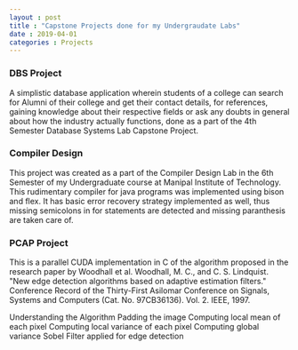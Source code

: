 ```yaml
---
layout : post
title : "Capstone Projects done for my Undergraudate Labs"
date : 2019-04-01
categories : Projects
---
```


### DBS Project

A simplistic database application wherein students of a college can search for Alumni of their college and get their contact details, for references, gaining knowledge about their respective fields or ask any doubts in general about how the industry actually functions, done as a part of the 4th Semester Database Systems Lab Capstone Project.

### Compiler Design

This project was created as a part of the Compiler Design Lab in the 6th Semester of my Undergraduate course at Manipal Institute of Technology. This rudimentary compiler for java programs was implemented using bison and flex. It has basic error recovery strategy implemented as well, thus missing semicolons in for statements are detected and missing paranthesis are taken care of.

### PCAP Project

This is a parallel CUDA implementation in C of the algorithm proposed in the research paper by Woodhall et al. Woodhall, M. C., and C. S. Lindquist. "New edge detection algorithms based on adaptive estimation filters." Conference Record of the Thirty-First Asilomar Conference on Signals, Systems and Computers (Cat. No. 97CB36136). Vol. 2. IEEE, 1997.

Understanding the Algorithm
Padding the image
Computing local mean of each pixel
Computing local variance of each pixel
Computing global variance
Sobel Filter applied for edge detection
